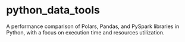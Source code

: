 # python_data_tools
A performance comparison of Polars, Pandas, and PySpark libraries in Python, with a focus on execution time and resources utilization.
